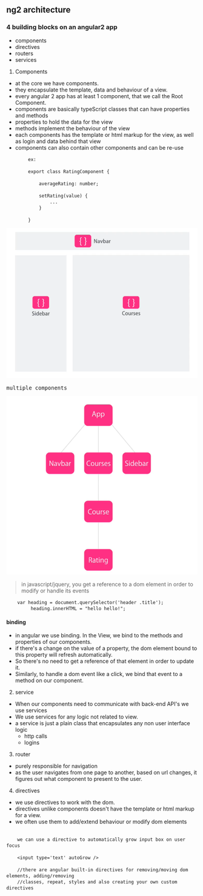 ## ng2 architecture

### 4 building blocks on an angular2 app

- components
- directives
- routers
- services

1. Components

- at the core we  have components. 
- they encapsulate the template, data and behaviour of a view.
- every angular 2 app has at least 1 component, that we call the Root Component.
- components are basically typeScript classes that can have properties and methods
- properties to hold the data for the view
- methods implement the behaviour of the view
- each components has the template or html markup for the view, as well as login and data
  behind that view
- components can also contain other components and can be re-use

```
		ex:

		export class RatingComponent {

			averageRating: number;

			setRating(value) {
				...
			}

		}

```

![](images/components.png)

<kbd>multiple components</kbd>

![](images/multiple-components.png)


> in javascript/jquery, you get a reference to a dom element in order to modify or handle its events


```
	var heading = document.querySelector('header .title');
		 heading.innerHTML = "hello hello!";
```


#### binding

- in angular we use binding. In the View, we bind to the methods and properties of our components.
- if there's a change on the value of a property, the dom element bound to this property will 
  refresh automatically.
- So there's no need to get a reference of that element in order to update it.
- Similarly, to handle a dom event like a click, we bind that event to a method on our component.

2. service

- When our components need to communicate with back-end API's we use services
- We use services for any logic not related to view.
- a service is just a plain class that encapsulates any non user interface logic
	+ http calls
	+ logins

3. router
- purely responsible for navigation
- as the user navigates from one page to another, based on url changes, it figures out what
  component to present to the user.

4. directives

- we use directives to work with the dom.
- directives unlike components doesn't have the template or html markup for a view.
- we often use them to add/extend behaviour or modify dom elements

```	ex:

	we can use a directive to automatically grow input box on user focus

	<input type='text' autoGrow />

	//there are angular built-in directives for removing/moving dom elements, adding/removing
	//classes, repeat, styles and also creating your own custom directives


```
















